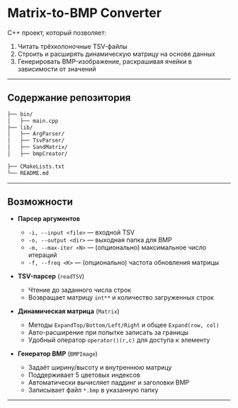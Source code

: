# Matrix-to-BMP Converter

C++ проект, который позволяет:

1. Читать трёхколоночные TSV-файлы  
2. Строить и расширять динамическую матрицу на основе данных  
3. Генерировать BMP-изображение, раскрашивая ячейки в зависимости от значений

---

## Содержание репозитория

```bash
├── bin/
│   ├── main.cpp
├── lib/
│   ├── ArgParser/
│   ├── TsvParser/
│   ├── SandMatrix/
│   ├── bmpCreator/

├── CMakeLists.txt
└── README.md
```


---

## Возможности

- **Парсер аргументов**  
  - `-i, --input <file>`  — входной TSV  
  - `-o, --output <dir>`  — выходная папка для BMP  
  - `-m, --max-iter <N>`  — (опционально) максимальное число итераций  
  - `-f, --freq <K>`      — (опционально) частота обновления матрицы  

- **TSV-парсер** (`readTSV`)  
  - Чтение до заданного числа строк  
  - Возвращает матрицу `int**` и количество загруженных строк  

- **Динамическая матрица** (`Matrix`)  
  - Методы `ExpandTop/Bottom/Left/Right` и общее `Expand(row, col)`  
  - Авто-расширение при попытке записать за границы  
  - Удобный оператор `operator()(r,c)` для доступа к элементу  

- **Генератор BMP** (`BMPImage`)  
  - Задаёт ширину/высоту и внутреннюю матрицу  
  - Поддерживает 5 цветовых индексов  
  - Автоматически вычисляет паддинг и заголовки BMP  
  - Записывает файл `*.bmp` в указанную папку  

---
